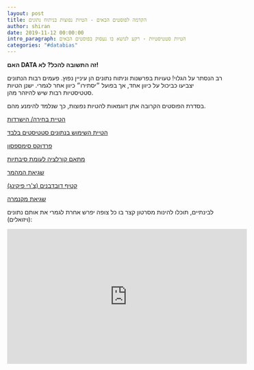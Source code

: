 ```yaml
---
layout: post
title: הקדמה לפוסטים הבאים - הטיות נפוצות בניתוח נתונים
author: shiran
date: 2019-11-12 00:00:00
intro_paragraph: הטיות סטטיסטיות - רקע לנושא בו נעסוק בפוסטים הבאים
categories: "#databias"
---
```

**האם DATA זה התשובה להכל? לא!**

רב הנסתר על הגלוי! טעויות בפרשנות וניתוח נתונים הן עיניין נפוץ. 
פעמים רבות הנתונים יצביעו כביכול על כיוון אחד, אך בפועל ״יסתירו״ כיוון אחר לגמרי. 
ישנן הטיות סטטיסטיות רבות שיש להיזהר מהן.

בסדרת הפוסטים הקרובה אתן דוגמאות להטיות נפוצות, כך שנלמד להימנע מהם.

[הטיית בחירה/ הישרדות](https://shiran.tips/blog/%D7%94%D7%98%D7%99%D7%99%D7%AA-%D7%94%D7%99%D7%A9%D7%A8%D7%93%D7%95%D7%AA/)

[הטיית השימוש בנתונים סטטיסטים בלבד](https://shiran.tips/blog/%D7%94%D7%98%D7%99%D7%99%D7%AA-%D7%9E%D7%93%D7%93%D7%99-%D7%A1%D7%99%D7%9B%D7%95%D7%9D/)

[פרדוקס סימספסון](https://shiran.tips/blog/%D7%A4%D7%A8%D7%93%D7%95%D7%A7%D7%A1-%D7%A1%D7%99%D7%9E%D7%A4%D7%A1%D7%95%D7%9F/)

[מתאם קורלציה לעומת סיבתיות](https://shiran.tips/blog/%D7%9E%D7%AA%D7%90%D7%9D-%D7%A7%D7%95%D7%A8%D7%9C%D7%A6%D7%99%D7%94-%D7%9C%D7%A2%D7%95%D7%9E%D7%AA-%D7%A1%D7%99%D7%91%D7%AA%D7%99%D7%95%D7%AA/)

[שגיאת המהמר](https://shiran.tips/blog/%D7%A9%D7%92%D7%99%D7%90%D7%AA-%D7%94%D7%9E%D7%94%D7%9E%D7%A8/)

[קטיף דובדבנים (צ'רי פיקינג)](https://shiran.tips/blog/%D7%A7%D7%98%D7%99%D7%A3-%D7%93%D7%95%D7%91%D7%93%D7%91%D7%A0%D7%99%D7%9D/)

[שגיאת מקנמרה](https://shiran.tips/blog/%D7%A9%D7%92%D7%99%D7%90%D7%AA-%D7%9E%D7%A7%D7%A0%D7%9E%D7%A8%D7%94/)

לבינתיים, תוכלו להינות מסרטון קצר בו כל צופה יפרש אחרת לגמרי את אותם נתונים (ויזואלים):

<iframe width="560" height="315" src="https://www.youtube.com/embed/suJTeDiqb3E" frameborder="0" allow="accelerometer; autoplay; encrypted-media; gyroscope; picture-in-picture" allowfullscreen></iframe>